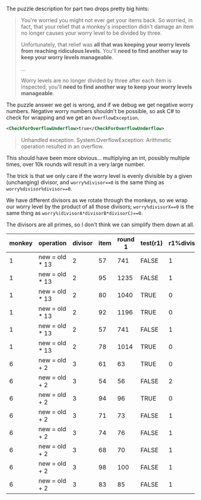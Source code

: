 The puzzle description for part two drops pretty big hints:

> You're worried you might not ever get your items back. So worried, in fact,
> that your relief that a monkey's inspection didn't damage an item no longer
> causes your worry level to be divided by three.
>
> Unfortunately, that relief was **all that was keeping your worry levels from
> reaching ridiculous levels**. You'll **need to find another way to keep your
> worry levels manageable**.
>
> ...
>
> Worry levels are no longer divided by three after each item is inspected;
> you'll **need to find another way to keep your worry levels manageable**.

The puzzle answer we get is wrong, and if we debug we get negative worry
numbers. Negative worry numbers shouldn't be possible, so ask C# to check for
wrapping and we get an `OverflowException`.

```xml
<CheckForOverflowUnderflow>true</CheckForOverflowUnderflow>
```

> Unhandled exception. System.OverflowException: Arithmetic operation resulted
> in an overflow.

This should have been more obvious... multiplying an int, possibly multiple
times, over 10k rounds will result in a very large number.

The trick is that we only care if the worry level is evenly divisible by a given
(unchanging) divisor, and `worry%divisor==0` is the same thing as
`worry%divisor%divisor==0`.

We have different divisors as we rotate through the monkeys, so we wrap our
worry level by the product of all those divisors; `worry%divisorX==0` is the
same thing as `worry%(divisorA*divisorB*divisorC)==0`.

The divisors are all primes, so I don't think we can simplify them down at all.

| monkey | operation      | divisor | item | round 1  | test(r1) | r1%divisor | test(r1%divisor) | r1%(2*3) | test(r1%(2*3)) |
| ------ | -------------- | ------- | ---- | -------- | -------- | ---------- | ---------------- | -------- | -------------- |
| 1      | new = old * 13 | 2       | 57   | 741      | FALSE    | 1          | FALSE            | 3        | FALSE          |
| 1      | new = old * 13 | 2       | 95   | 1235     | FALSE    | 1          | FALSE            | 5        | FALSE          |
| 1      | new = old * 13 | 2       | 80   | 1040     | TRUE     | 0          | TRUE             | 2        | TRUE           |
| 1      | new = old * 13 | 2       | 92   | 1196     | TRUE     | 0          | TRUE             | 2        | TRUE           |
| 1      | new = old * 13 | 2       | 57   | 741      | FALSE    | 1          | FALSE            | 3        | FALSE          |
| 1      | new = old * 13 | 2       | 78   | 1014     | TRUE     | 0          | TRUE             | 0        | TRUE           |
| 6      | new = old + 2  | 3       | 61   | 63       | TRUE     | 0          | TRUE             | 3        | TRUE           |
| 6      | new = old + 2  | 3       | 54   | 56       | FALSE    | 2          | FALSE            | 2        | FALSE          |
| 6      | new = old + 2  | 3       | 94   | 96       | TRUE     | 0          | TRUE             | 0        | TRUE           |
| 6      | new = old + 2  | 3       | 71   | 73       | FALSE    | 1          | FALSE            | 1        | FALSE          |
| 6      | new = old + 2  | 3       | 74   | 76       | FALSE    | 1          | FALSE            | 4        | FALSE          |
| 6      | new = old + 2  | 3       | 68   | 70       | FALSE    | 1          | FALSE            | 4        | FALSE          |
| 6      | new = old + 2  | 3       | 98   | 100      | FALSE    | 1          | FALSE            | 4        | FALSE          |
| 6      | new = old + 2  | 3       | 83   | 85       | FALSE    | 1          | FALSE            | 1        | FALSE          |
